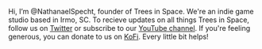 Hi, I’m @NathanaelSpecht, founder of Trees in Space. We're an indie game studio based in Irmo, SC.
To recieve updates on all things Trees in Space, follow us on [Twitter](https://twitter.com/Trees_In_Space) or subscribe to our [YouTube channel](https://www.youtube.com/channel/UCoQpBkhCGZPyzEnDpthWpfQ). If you're feeling generous, you can donate to us on [KoFi](https://ko-fi.com/nathanspecht). Every little bit helps!

<!---
NathanaelSpecht/NathanaelSpecht is a ✨ special ✨ repository because its `README.md` (this file) 
appears on your GitHub profile. You can click the Preview link to take a look at your changes.
--->
